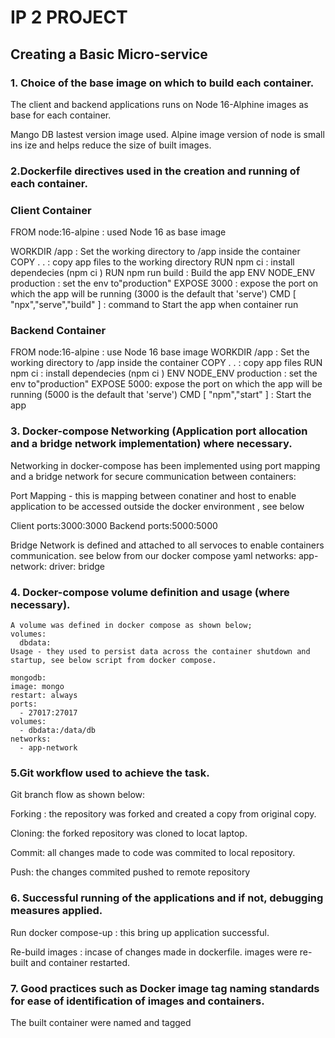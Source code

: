 # IP 2 PROJECT 
## Creating a Basic Micro-service
### 1. Choice of the base image on which to build each container.

The client and backend applications runs on Node 16-Alphine images as base for each container.

Mango DB lastest version image used.
Alpine image version of node is small ins ize and helps reduce the size of built images.

### 2.Dockerfile directives used in the creation and running of each container.

### Client Container
FROM node:16-alpine : used Node 16 as base image

WORKDIR /app : Set the working directory to /app inside the container
COPY . . : copy app files to the working directory
RUN npm ci : install dependecies (npm ci )
RUN npm run build : Build the app
ENV NODE_ENV production : set the env to"production"
EXPOSE 3000 : expose the port on which the app will be running (3000 is the default that 'serve')
CMD [ "npx","serve","build" ] : command to Start the app when container run


### Backend Container
FROM node:16-alpine : use Node 16 base image
WORKDIR /app : Set the working directory to /app inside the container
COPY . . : copy app files
RUN npm ci : install dependecies (npm ci )
ENV NODE_ENV production : set the env to"production"
EXPOSE 5000: expose the port on which the app will be running (5000 is the default that 'serve')
CMD [ "npm","start" ] : Start the app



### 3. Docker-compose Networking (Application port allocation and a bridge network implementation) where necessary.

Networking in docker-compose has been implemented using port mapping and a bridge network for secure communication between containers:

Port Mapping -  this is mapping between conatiner and host to  enable application to be accessed outside the docker environment , see below

Client  ports:3000:3000
Backend ports:5000:5000

Bridge Network is defined and attached to all servoces to enable containers communication. see below from our docker compose yaml
networks:
  app-network:
    driver: bridge

### 4. Docker-compose volume definition and usage (where necessary).

    A volume was defined in docker compose as shown below;
    volumes:
      dbdata:
    Usage - they used to persist data across the container shutdown and startup, see below script from docker compose.

    mongodb:
    image: mongo
    restart: always
    ports:
      - 27017:27017
    volumes:
      - dbdata:/data/db
    networks:
      - app-network

###  5.Git workflow used to achieve the task.
Git branch flow as shown below:

Forking : the repository was forked and created a copy from original copy.

Cloning: the forked repository was  cloned to locat laptop.

Commit: all changes made to code was commited to local repository.

Push: the changes commited pushed to remote repository

### 6. Successful running of the applications and if not, debugging measures applied.
Run docker compose-up  : this bring up application successful.

Re-build images : incase of changes made in dockerfile. images were re-built and container restarted.

### 7. Good practices such as Docker image tag naming standards for ease of identification of images and containers. 
The built container were named and tagged 

